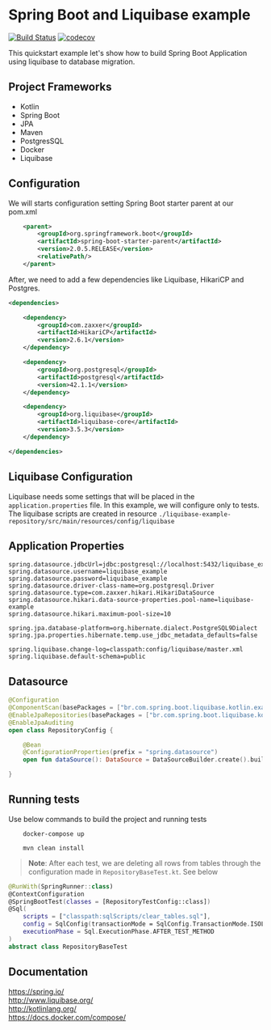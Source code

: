 # Spring Boot and Liquibase example
[![Build Status](https://travis-ci.org/ricardofpu/spring-boot-liquibase-kotlin-example.svg?branch=master)](https://travis-ci.org/ricardofpu/spring-boot-liquibase-kotlin-example)
[![codecov](https://codecov.io/gh/ricardofpu/spring-boot-liquibase-kotlin-example/branch/master/graph/badge.svg)](https://codecov.io/gh/ricardofpu/spring-boot-liquibase-kotlin-example)

This quickstart example let's show how to build Spring Boot Application using liquibase to database migration.

## Project Frameworks

- Kotlin
- Spring Boot
- JPA
- Maven
- PostgresSQL
- Docker
- Liquibase

## Configuration
We will starts configuration setting Spring Boot starter parent at our pom.xml

```xml
    <parent>
        <groupId>org.springframework.boot</groupId>
        <artifactId>spring-boot-starter-parent</artifactId>
        <version>2.0.5.RELEASE</version>
        <relativePath/>
    </parent>
```

After, we need to add a few dependencies like Liquibase, HikariCP and Postgres.

```xml
<dependencies>

    <dependency>
        <groupId>com.zaxxer</groupId>
        <artifactId>HikariCP</artifactId>
        <version>2.6.1</version>
    </dependency>

    <dependency>
        <groupId>org.postgresql</groupId>
        <artifactId>postgresql</artifactId>
        <version>42.1.1</version>
    </dependency>

    <dependency>
        <groupId>org.liquibase</groupId>
        <artifactId>liquibase-core</artifactId>
        <version>3.5.3</version>
    </dependency>

</dependencies>
```

## Liquibase Configuration
Liquibase needs some settings that will be placed in the `application.properties` file. In this example, we will configure only to tests.
The liquibase scripts are created in resource `./liquibase-example-repository/src/main/resources/config/liquibase`

## Application Properties
```properties
spring.datasource.jdbcUrl=jdbc:postgresql://localhost:5432/liquibase_example
spring.datasource.username=liquibase_example
spring.datasource.password=liquibase_example
spring.datasource.driver-class-name=org.postgresql.Driver
spring.datasource.type=com.zaxxer.hikari.HikariDataSource
spring.datasource.hikari.data-source-properties.pool-name=liquibase-example
spring.datasource.hikari.maximum-pool-size=10

spring.jpa.database-platform=org.hibernate.dialect.PostgreSQL9Dialect
spring.jpa.properties.hibernate.temp.use_jdbc_metadata_defaults=false

spring.liquibase.change-log=classpath:config/liquibase/master.xml
spring.liquibase.default-schema=public
```

## Datasource
```kotlin
@Configuration
@ComponentScan(basePackages = ["br.com.spring.boot.liquibase.kotlin.example"])
@EnableJpaRepositories(basePackages = ["br.com.spring.boot.liquibase.kotlin.example.repository"])
@EnableJpaAuditing
open class RepositoryConfig {

    @Bean
    @ConfigurationProperties(prefix = "spring.datasource")
    open fun dataSource(): DataSource = DataSourceBuilder.create().build()!!

}
```

## Running tests
Use below commands to build the project and running tests

```
    docker-compose up
```

```
    mvn clean install
```

>**Note**: After each test, we are deleting all rows from tables through the configuration made in `RepositoryBaseTest.kt`. See below

```kotlin
@RunWith(SpringRunner::class)
@ContextConfiguration
@SpringBootTest(classes = [RepositoryTestConfig::class])
@Sql(
    scripts = ["classpath:sqlScripts/clear_tables.sql"],
    config = SqlConfig(transactionMode = SqlConfig.TransactionMode.ISOLATED),
    executionPhase = Sql.ExecutionPhase.AFTER_TEST_METHOD
)
abstract class RepositoryBaseTest
```

## Documentation
https://spring.io/  
http://www.liquibase.org/  
http://kotlinlang.org/  
https://docs.docker.com/compose/